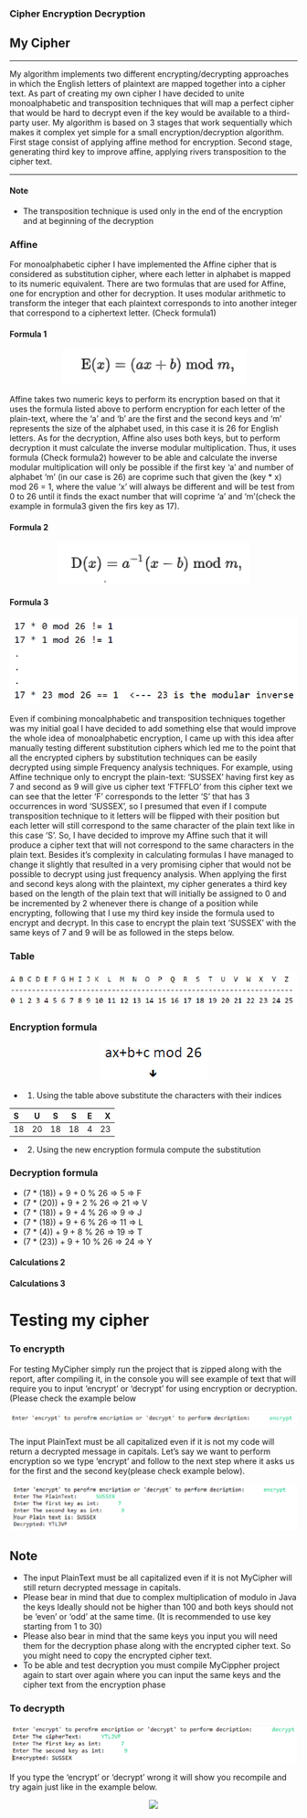 ### Cipher Encryption Decryption
 
## My Cipher

------


My algorithm implements two different encrypting/decrypting approaches in which the English letters of plaintext are mapped together into a cipher text. As part of creating my own cipher I have decided to unite monoalphabetic and transposition techniques that will map a perfect cipher that would be hard to decrypt even if the key would be available to a third-party user. My algorithm is based on 3 stages that work sequentially which makes it complex yet simple for a small encryption/decryption algorithm. First stage consist of applying affine method for encryption. Second stage, generating third key to improve affine, applying rivers transposition to the cipher text.

------
#### Note
* The transposition technique is used only in the end of the encryption and at beginning of the decryption


### Affine
For monoalphabetic cipher I have implemented the Affine cipher that is considered as substitution cipher, where each letter in alphabet is mapped to its numeric equivalent. There are two formulas that are used for Affine, one for encryption and other for decryption. It uses modular arithmetic to transform the integer that each plaintext corresponds to into another integer that correspond to a ciphertext letter. (Check formula1)
#### Formula 1

<p align="center"><img src = "images/formula1.PNG" ></p>


Affine takes two numeric keys to perform its encryption based on that it uses the formula listed above to perform encryption for each letter of the plain-text, where the ‘a’ and ‘b’ are the first and the second keys and ‘m’ represents the size of the alphabet used, in this case it is 26 for English letters.
As for the decryption, Affine also uses both keys, but to perform decryption it must calculate the inverse modular multiplication. Thus, it uses formula (Check formula2) however to be able and calculate the inverse modular multiplication will only be possible if the first key ‘a’ and number of alphabet ‘m’ (in our case is 26) are coprime such that given the (key * x) mod 26 = 1, where the value ‘x’ will always be different and will be test from 0 to 26 until it finds the exact number that will coprime ‘a’ and ‘m’(check the example in formula3 given the firs key as 17).
#### Formula 2

<p align="center"><img src = "images/formula2.PNG" ></p>

#### Formula 3

<p align="center"><img src = "images/formula3.PNG" ></p>

Even if combining monoalphabetic and transposition techniques together was my initial goal I have decided to add something else that would improve the whole idea of monoalphabetic encryption, I came up with this idea after manually testing different substitution ciphers which led me to the point that all the encrypted ciphers by substitution techniques can be easily decrypted using simple
Frequency analysis techniques. For example, using Affine technique only to encrypt the plain-text: ‘SUSSEX’ having first key as 7 and second as 9 will give us cipher text ‘FTFFLO’ from this cipher text we can see that the letter ‘F’ corresponds to the letter ‘S’ that has 3 occurrences in word ‘SUSSEX’, so I presumed that even if I compute transposition technique to it letters will be flipped with their position but each letter will still correspond to the same character of the plain text like in this case ‘S’. So, I have decided to improve my Affine such that it will produce a cipher text that will not correspond to the same characters in the plain text. Besides it’s complexity in calculating formulas I have managed to change it slightly that resulted in a very promising cipher that would not be possible to decrypt using just frequency analysis. When applying the first and second keys along with the plaintext, my cipher generates a third key based on the length of the plain text that will initially be assigned to 0 and be incremented by 2 whenever there is change of a position while encrypting, following that I use my third key inside the formula used to encrypt and decrypt. In this case to encrypt the plain text ‘SUSSEX’ with the same keys of 7 and 9 will be as followed in the steps below.

### Table
<p align="center"><img src = "images/table.PNG" ></p>

### Encryption formula

<p align="center"><img src = "images/Encryptionformula.PNG" ></p>

* 1) Using the table above substitute the characters with their indices


| S | U  |  S |   S |  E | X |
| :------------ |:---------------:|:---------------:|:---------------:|:---------------:| -----:|
| 18  | 20  | 18 | 18 | 4 | 23 |

* 2) Using the new encryption formula compute the substitution

### Decryption formula

* (7 * (18)) + 9 + 0 % 26 => 5 => F
* (7 * (20)) + 9 + 2 % 26 => 21 => V
* (7 * (18)) + 9 + 4 % 26 => 9 => J
* (7 * (18)) + 9 + 6 % 26 => 11 => L
* (7 * (4)) + 9 + 8 % 26 => 19 => T
* (7 * (23)) + 9 + 10 % 26 => 24 => Y


#### Calculations 2 
#### Calculations 3


# Testing my cipher

### To encrypth
For testing MyCipher simply run the project that is zipped along with the report, after compiling it, in the console you will see example of text that will require you to input ‘encrypt’ or ‘decrypt’ for using encryption or decryption. (Please check the example below
<p align="center"><img src = "images/keyenter.PNG" ></p>

The input PlainText must be all capitalized even if it is not my code will return a decrypted message in capitals.
Let’s say we want to perform encryption so we type ‘encrypt’ and follow to the next step where it asks us for the first and the second key(please check example below).

<p align="center"><img src = "images/encrypted.PNG" ></p>

## Note

* The input PlainText must be all capitalized even if it is not MyCipher will still return decrypted message in capitals.
* Please bear in mind that due to complex multiplication of modulo in Java the keys Ideally should not be higher than 100 and both keys should not be ‘even’ or ‘odd’ at the same time. (It is recommended to use key starting from 1 to 30)
* Please also bear in mind that the same keys you input you will need them for the decryption phase along with the encrypted cipher text. So you might need to copy the encrypted cipher text.
* To be able and test decryption you must compile MyCippher project again to start over again where you can input the same keys and the cipher text from the encryption phase

### To decrypth
<p align="center"><img src = "images/decrypt.PNG" ></p>

If you type the ‘encrypt’ or ‘decrypt’ wrong it will show you recompile and try again just like in the example below.

<p align="center"><img src = "images/decrypted.PNG" ></p>


